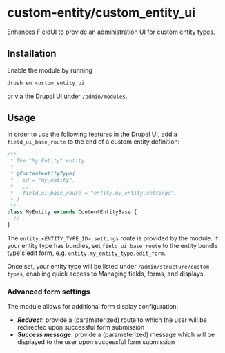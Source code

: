 # custom-entity/custom_entity_ui
Enhances FieldUI to provide an administration UI for custom entity types.

## Installation
Enable the module by running
```sh
drush en custom_entity_ui
```
or via the Drupal UI under ```/admin/modules```.

## Usage
In order to use the following features in the Drupal UI, add a ```field_ui_base_route``` to the end of a custom entity definition:

```php
/**
 * The "My Entity" entity.
 *
 * @ContententityType(
 *   id = "my_entity",
 *   ...
 *   field_ui_base_route = "entity.my_entity.settings",
 * )
 */
class MyEntity extends ContentEntityBase {
  // ...
}
```

The ```entity.<ENTITY_TYPE_ID>.settings``` route is provided by the module. If your entity type has bundles, set ```field_ui_base_route``` to the entity bundle type's edit form, e.g. ```entity.my_entity_type.edit_form```.

Once set, your entity type will be listed under ```/admin/structure/custom-types```, enabling quick access to Managing fields, forms, and displays.

### Advanced form settings
The module allows for additional form display configuration:

- **_Redirect_**: provide a (parameterized) route to which the user will be redirected upon successful form submission
- **_Success message_**: provide a (parameterized) message which will be displayed to the user upon successful form submission


